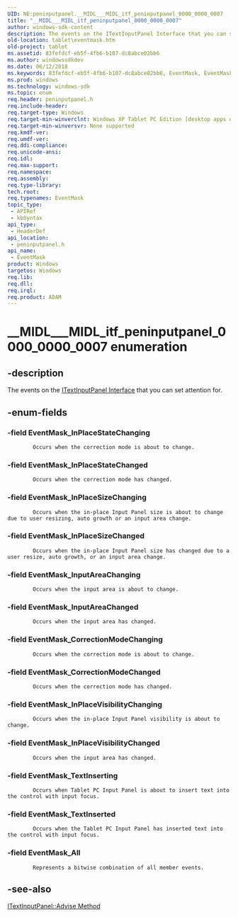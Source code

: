 ```yaml
---
UID: NE:peninputpanel.__MIDL___MIDL_itf_peninputpanel_0000_0000_0007
title: "__MIDL___MIDL_itf_peninputpanel_0000_0000_0007"
author: windows-sdk-content
description: The events on the ITextInputPanel Interface that you can set attention for.
old-location: tablet\eventmask.htm
old-project: tablet
ms.assetid: 83fefdcf-eb5f-4fb6-b107-dc8abce02bb6
ms.author: windowssdkdev
ms.date: 06/12/2018
ms.keywords: 83fefdcf-eb5f-4fb6-b107-dc8abce02bb6, EventMask, EventMask enumeration [Tablet PC], EventMask_All, EventMask_CorrectionModeChanged, EventMask_CorrectionModeChanging, EventMask_InPlaceSizeChanged, EventMask_InPlaceSizeChanging, EventMask_InPlaceStateChanged, EventMask_InPlaceStateChanging, EventMask_InPlaceVisibilityChanged, EventMask_InPlaceVisibilityChanging, EventMask_InputAreaChanged, EventMask_InputAreaChanging, EventMask_TextInserted, EventMask_TextInserting, __MIDL___MIDL_itf_peninputpanel_0000_0000_0007, peninputpanel/EventMask, peninputpanel/EventMask_All, peninputpanel/EventMask_CorrectionModeChanged, peninputpanel/EventMask_CorrectionModeChanging, peninputpanel/EventMask_InPlaceSizeChanged, peninputpanel/EventMask_InPlaceSizeChanging, peninputpanel/EventMask_InPlaceStateChanged, peninputpanel/EventMask_InPlaceStateChanging, peninputpanel/EventMask_InPlaceVisibilityChanged, peninputpanel/EventMask_InPlaceVisibilityChanging, peninputpanel/EventMask_InputAreaChanged, peninputpanel/EventMask_InputAreaChanging, peninputpanel/EventMask_TextInserted, peninputpanel/EventMask_TextInserting, tablet.eventmask
ms.prod: windows
ms.technology: windows-sdk
ms.topic: enum
req.header: peninputpanel.h
req.include-header: 
req.target-type: Windows
req.target-min-winverclnt: Windows XP Tablet PC Edition [desktop apps only]
req.target-min-winversvr: None supported
req.kmdf-ver: 
req.umdf-ver: 
req.ddi-compliance: 
req.unicode-ansi: 
req.idl: 
req.max-support: 
req.namespace: 
req.assembly: 
req.type-library: 
tech.root: 
req.typenames: EventMask
topic_type:
 - APIRef
 - kbSyntax
api_type:
 - HeaderDef
api_location:
 - peninputpanel.h
api_name:
 - EventMask
product: Windows
targetos: Windows
req.lib: 
req.dll: 
req.irql: 
req.product: ADAM
---
```


# __MIDL___MIDL_itf_peninputpanel_0000_0000_0007 enumeration


## -description



The events on the <a href="https://msdn.microsoft.com/1e719900-db58-430d-9059-efb3f884f6f0">ITextInputPanel Interface</a> that you can set attention for.




## -enum-fields




### -field EventMask_InPlaceStateChanging


            Occurs when the correction mode is about to change.
          


### -field EventMask_InPlaceStateChanged


            Occurs when the correction mode has changed.
          


### -field EventMask_InPlaceSizeChanging


            Occurs when the in-place Input Panel size is about to change due to user resizing, auto growth or an input area change.
          


### -field EventMask_InPlaceSizeChanged


            Occurs when the in-place Input Panel size has changed due to a user resize, auto growth, or an input area change.
          


### -field EventMask_InputAreaChanging


            Occurs when the input area is about to change.
          


### -field EventMask_InputAreaChanged


            Occurs when the input area has changed.
          


### -field EventMask_CorrectionModeChanging


            Occurs when the correction mode is about to change.
          


### -field EventMask_CorrectionModeChanged


            Occurs when the correction mode has changed.
          


### -field EventMask_InPlaceVisibilityChanging


            Occurs when the in-place Input Panel visibility is about to change.
          


### -field EventMask_InPlaceVisibilityChanged


            Occurs when the input area has changed.
          


### -field EventMask_TextInserting


            Occurs when Tablet PC Input Panel is about to insert text into the control with input focus.
          


### -field EventMask_TextInserted


            Occurs when the Tablet PC Input Panel has inserted text into the control with input focus.
          


### -field EventMask_All


            Represents a bitwise combination of all member events.
          


## -see-also




<a href="https://msdn.microsoft.com/4ea32572-84e6-4230-a634-fc83cb86601f">ITextInputPanel::Advise Method</a>
 

 

